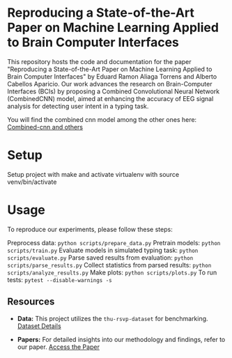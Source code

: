 # Reproducing a State-of-the-Art Paper on Machine Learning Applied to Brain Computer Interfaces

This repository hosts the code and documentation for the paper "Reproducing a State-of-the-Art Paper on Machine Learning Applied to Brain Computer Interfaces" by Eduard Ramon Aliaga Torrens and Alberto Cabellos Aparicio. Our work advances the research on Brain-Computer Interfaces (BCIs) by proposing a Combined Convolutional Neural Network (CombinedCNN) model, aimed at enhancing the accuracy of EEG signal analysis for detecting user intent in a typing task.

You will find the combined cnn model among the other ones here: [Combined-cnn and others](https://github.com/EduardAliaga/Combined-cnn-model-for-EEG-signal-classification/blob/main/src/bci_disc_models/models/neural_net/network_arch.py)
# Setup

Setup project with make and activate virtualenv with source venv/bin/activate

# Usage

To reproduce our experiments, please follow these steps:

Preprocess data: ```python scripts/prepare_data.py```
Pretrain models: ```python scripts/train.py```
Evaluate models in simulated typing task: ```python scripts/evaluate.py```
Parse saved results from evaluation: ```python scripts/parse_results.py```
Collect statistics from parsed results: ```python scripts/analyze_results.py```
Make plots: ```python scripts/plots.py```
To run tests: ```pytest --disable-warnings -s```


## Resources

- **Data:** This project utilizes the `thu-rsvp-dataset` for benchmarking. [Dataset Details](https://www.frontiersin.org/articles/10.3389/fnins.2020.568000/full)

- **Papers:** For detailed insights into our methodology and findings, refer to our paper. [Access the Paper](https://github.com/EduardAliaga/Combined-cnn-model-for-EEG-signal-classification/blob/main/Reproducing%20a%20State-of-the-Art%20paper%20on%20Machine%20Learning%20applied%20to%20Brain%20Computer%20Interfaces.pdf)


